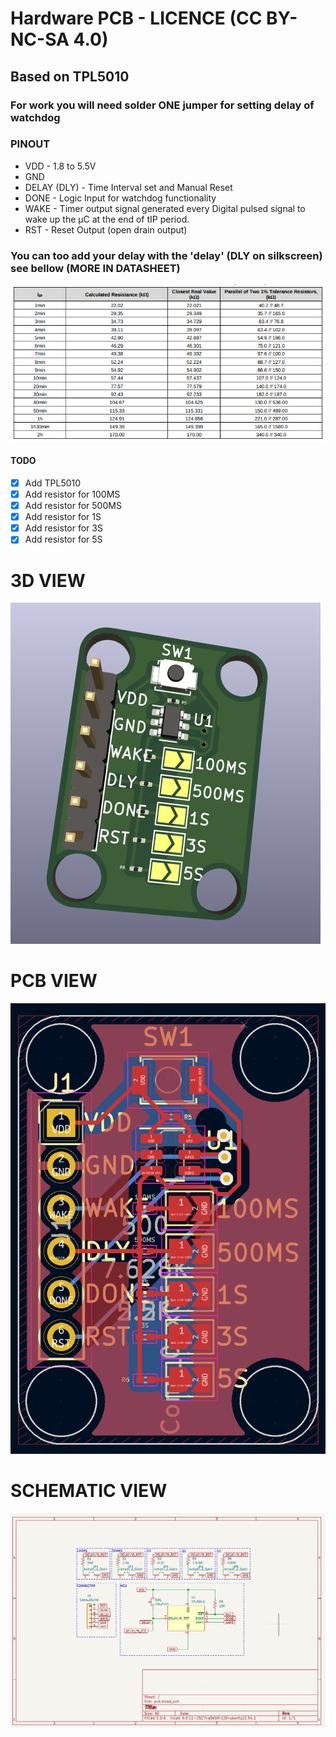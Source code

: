# Hardware PCB - LICENCE (CC BY-NC-SA 4.0)

## Based on TPL5010

### For work you will need solder ONE jumper for setting delay of watchdog

### PINOUT 

- VDD - 1.8 to 5.5V
- GND
- DELAY (DLY) - Time Interval set and Manual Reset
- DONE - Logic Input for watchdog functionality
- WAKE - Timer output signal generated every Digital pulsed signal to wake up the µC at the end of tIP period.
- RST - Reset Output (open drain output)

### You can too add your delay with the 'delay' (DLY on silkscreen) see bellow (MORE IN DATASHEET)

![DELAY](https://github.com/rmingon/hardware-watchdog/blob/main/TPL5010-delay.png?raw=true)



#### TODO 
- [X] Add TPL5010
- [X] Add resistor for 100MS
- [X] Add resistor for 500MS
- [X] Add resistor for 1S
- [X] Add resistor for 3S
- [X] Add resistor for 5S

# 3D VIEW
![3D VIEW](https://github.com/rmingon/hardware-watchdog/blob/main/pcb_3d.png?raw=true)

# PCB VIEW
![PCB VIEW](https://github.com/rmingon/hardware-watchdog/blob/main/pcb_board.png?raw=true)

# SCHEMATIC VIEW
![SCHEMATIC VIEW](https://github.com/rmingon/hardware-watchdog/blob/main/pcb_schematic.png?raw=true)
